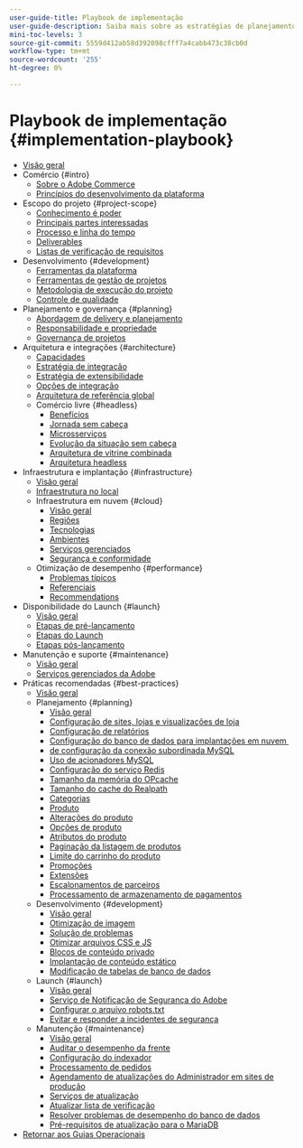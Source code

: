 ```yaml
---
user-guide-title: Playbook de implementação
user-guide-description: Saiba mais sobre as estratégias de planejamento e implementação de um site bem-sucedido do Adobe Commerce.
mini-toc-levels: 3
source-git-commit: 5559d412ab58d392098cfff7a4cabb473c38cb0d
workflow-type: tm+mt
source-wordcount: '255'
ht-degree: 0%

---
```



# Playbook de implementação {#implementation-playbook}

- [Visão geral](overview.md)
- Comércio {#intro}
   - [Sobre o Adobe Commerce](intro/about-commerce.md)
   - [Princípios do desenvolvimento da plataforma](intro/platform-development.md)
- Escopo do projeto {#project-scope}
   - [Conhecimento é poder](project-scope/knowledge.md)
   - [Principais partes interessadas](project-scope/key-stakeholders.md)
   - [Processo e linha do tempo](project-scope/process-timeline.md)
   - [Deliverables](project-scope/deliverables.md)
   - [Listas de verificação de requisitos](project-scope/requirement-checklists.md)
- Desenvolvimento {#development}
   - [Ferramentas da plataforma](development/platform-tools.md)
   - [Ferramentas de gestão de projetos](development/project-management-tools.md)
   - [Metodologia de execução do projeto](development/delivery.md)
   - [Controle de qualidade](development/quality-control.md)
- Planejamento e governança {#planning}
   - [Abordagem de delivery e planejamento](planning/delivery.md)
   - [Responsabilidade e propriedade](planning/ownership.md)
   - [Governança de projetos](planning/governance.md)
- Arquitetura e integrações {#architecture}
   - [Capacidades](architecture/capabilities.md)
   - [Estratégia de integração](architecture/integration-strategy.md)
   - [Estratégia de extensibilidade](architecture/extensibility-strategy.md)
   - [Opções de integração](architecture/integration-options.md)
   - [Arquitetura de referência global](architecture/global-reference.md)
   - Comércio livre {#headless}
      - [Benefícios](architecture/headless/benefits.md)
      - [Jornada sem cabeça](architecture/headless/journey-to-headless.md)
      - [Microsserviços](architecture/headless/microservices.md)
      - [Evolução da situação sem cabeça](architecture/headless/evolution.md)
      - [Arquitetura de vitrine combinada](architecture/headless/legacy-storefront.md)
      - [Arquitetura headless](architecture/headless/adobe-commerce.md)
- Infraestrutura e implantação {#infrastructure}
   - [Visão geral](infrastructure/overview.md)
   - [Infraestrutura no local](infrastructure/on-premises.md)
   - Infraestrutura em nuvem {#cloud}
      - [Visão geral](infrastructure/cloud/overview.md)
      - [Regiões](infrastructure/cloud/regions.md)
      - [Tecnologias](infrastructure/cloud/technology.md)
      - [Ambientes](infrastructure/cloud/environments.md)
      - [Serviços gerenciados](infrastructure/cloud/managed-services.md)
      - [Segurança e conformidade](infrastructure/cloud/security.md)
   - Otimização de desempenho {#performance}
      - [Problemas típicos](infrastructure/performance/optimization.md)
      - [Referenciais](infrastructure/performance/benchmarks.md)
      - [Recommendations](infrastructure/performance/recommendations.md)
- Disponibilidade do Launch {#launch}
   - [Visão geral](launch/overview.md)
   - [Etapas de pré-lançamento](launch/pre-launch-steps.md)
   - [Etapas do Launch](launch/launch-steps.md)
   - [Etapas pós-lançamento](launch/post-launch-steps.md)
- Manutenção e suporte {#maintenance}
   - [Visão geral](maintenance/overview.md)
   - [Serviços gerenciados da Adobe](maintenance/adobe-managed-services.md)
- Práticas recomendadas {#best-practices}
   - [Visão geral](best-practices/phases.md)
   - Planejamento {#planning}
      - [Visão geral](best-practices/planning/overview.md)
      - [Configuração de sites, lojas e visualizações de loja](best-practices/planning/sites-stores-store-views.md)
      - [Configuração de relatórios](best-practices/planning/reporting-configuration.md)
      - [Configuração do banco de dados para implantações em nuvem &#x200B;](best-practices/planning/database-on-cloud.md)
      - [&#x200B; de configuração da conexão subordinada MySQL](best-practices/planning/configure-mysql-slave-connection-on-cloud.md)
      - [Uso de acionadores MySQL](best-practices/planning/mysql-triggers-usage.md)
      - [Configuração do serviço Redis](best-practices/planning/redis-service-configuration.md)
      - [Tamanho da memória do OPcache](best-practices/planning/opcache-memory-size.md)
      - [Tamanho do cache do Realpath](best-practices/planning/realpath-cache-size.md)
      - [Categorias](best-practices/planning/category-limits.md)
      - [Produto](best-practices/planning/product-sku-limits.md)
      - [Alterações do produto](best-practices/planning/product-variations.md)
      - [Opções de produto](best-practices/planning/product-options.md)
      - [Atributos do produto](best-practices/planning/product-attributes-and-options.md)
      - [Paginação da listagem de produtos](best-practices/planning/product-listing-pagination.md)
      - [Limite do carrinho do produto](best-practices/planning/product-cart.md)
      - [Promoções](best-practices/planning/product-cart-promotions.md)
      - [Extensões](best-practices/planning/extensions.md)
      - [Escalonamentos de parceiros](best-practices/planning/partner-escalation.md)
      - [Processamento de armazenamento de pagamentos](best-practices/planning/payment-processing-storage.md)
   - Desenvolvimento {#development}
      - [Visão geral](best-practices/development/overview.md)
      - [Otimização de imagem](best-practices/development/image-optimization.md)
      - [Solução de problemas](best-practices/development/troubleshooting.md)
      - [Otimizar arquivos CSS e JS](best-practices/development/optimize-css-js-files.md)
      - [Blocos de conteúdo privado](best-practices/development/private-content-block-configuration.md)
      - [Implantação de conteúdo estático](best-practices/development/static-content-deployment.md)
      - [Modificação de tabelas de banco de dados](best-practices/development/modifying-core-and-third-party-tables.md)
   - Launch {#launch}
      - [Visão geral](best-practices/launch/overview.md)
      - [Serviço de Notificação de Segurança do Adobe](best-practices/launch/security-notification-service.md)
      - [Configurar o arquivo robots.txt](best-practices/launch/robots-txt.md)
      - [Evitar e responder a incidentes de segurança](best-practices/launch/prevent-respond-security-incident.md)
   - Manutenção {#maintenance}
      - [Visão geral](best-practices/maintenance/overview.md)
      - [Auditar o desempenho da frente](best-practices/maintenance/frontend-performance.md)
      - [Configuração do indexador](best-practices/maintenance/indexer-configuration.md)
      - [Processamento de pedidos](best-practices/maintenance/order-processing-configuration.md)
      - [Agendamento de atualizações do Administrador em sites de produção](best-practices/maintenance/scheduling-admin-updates-in-production.md)
      - [Serviços de atualização](best-practices/maintenance/update-services.md)
      - [Atualizar lista de verificação](best-practices/maintenance/upgrade-checklist.md)
      - [Resolver problemas de desempenho do banco de dados](best-practices/maintenance/resolve-database-performance-issues.md)
      - [Pré-requisitos de atualização para o MariaDB](best-practices/maintenance/commerce-235-upgrade-prerequisites-mariadb.md)
- [Retornar aos Guias Operacionais](https://experienceleague.adobe.com/docs/commerce-operations/operational-guides/home.html)
